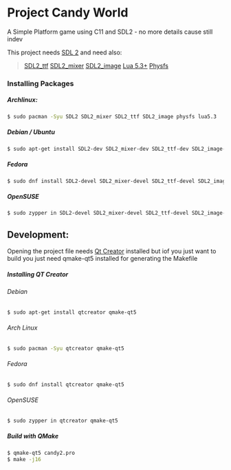 # Project Candy World

A Simple Platform game using C11 and SDL2 - no more details cause still indev

This project needs [SDL 2](https://www.libsdl.org) and need also:
> [SDL2_ttf](https://www.libsdl.org/projects/SDL_ttf/)
> [SDL2_mixer](https://www.libsdl.org/projects/SDL_mixer/)
> [SDL2_image](https://www.libsdl.org/projects/SDL_image/)
> [Lua 5.3+](https://lua.org)
> [Physfs](https://icculus.org/physfs/)


### Installing Packages

##### Archlinux:
```sh
$ sudo pacman -Syu SDL2 SDL2_mixer SDL2_ttf SDL2_image physfs lua5.3
```

##### Debian / Ubuntu
```sh
$ sudo apt-get install SDL2-dev SDL2_mixer-dev SDL2_ttf-dev SDL2_image-dev physfs-dev lua5.3-dev
```

##### Fedora
```sh
$ sudo dnf install SDL2-devel SDL2_mixer-devel SDL2_ttf-devel SDL2_image-devel physfs-devel lua5.3-devel
```


##### OpenSUSE
```sh
$ sudo zypper in SDL2-devel SDL2_mixer-devel SDL2_ttf-devel SDL2_image-devel physfs-devel lua5.3-devel
```

## Development:

Opening the project  file needs [Qt Creator](https://www.qt.io/product/development-tools) installed but iof you just want to build you just need  qmake-qt5 installed for generating the Makefile 

##### Installing QT Creator

###### Debian
```sh
$ sudo apt-get install qtcreator qmake-qt5 
```
###### Arch Linux
```sh
$ sudo pacman -Syu qtcreator qmake-qt5 
```

###### Fedora
```sh
$ sudo dnf install qtcreator qmake-qt5 
```

###### OpenSUSE
```sh
$ sudo zypper in qtcreator qmake-qt5 
```

##### Build with QMake
```sh
$ qmake-qt5 candy2.pro
$ make -j16
```

